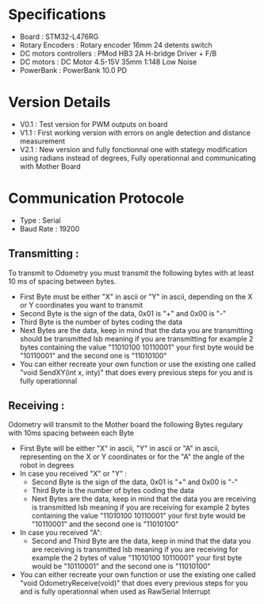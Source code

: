 # Specifications
- Board : STM32-L476RG
- Rotary Encoders : Rotary encoder 16mm 24 detents switch
- DC motors controllers : PMod HB3 2A H-bridge Driver + F/B
- DC motors : DC Motor 4.5-15V 35mm 1:148 Low Noise
- PowerBank : PowerBank 10.0 PD

# Version Details
- V0.1 : Test version for PWM outputs on board
- V1.1 : First working version with errors on angle detection and distance measurement
- V2.1 : New version and fully fonctionnal one with stategy modification using radians instead of degrees, Fully operationnal and communicating with Mother Board

# Communication Protocole
- Type : Serial
- Baud Rate : 19200

## Transmitting :
To transmit to Odometry you must transmit the following bytes with at least 10 ms of spacing between bytes.
- First Byte must be either "X" in ascii or "Y" in ascii, depending on the X or Y coordinates you want to transmit
- Second Byte is the sign of the data, 0x01 is "+" and 0x00 is "-"
- Third Byte is the number of bytes coding the data
- Next Bytes are the data, keep in mind that the data you are transmitting should be transmitted lsb meaning if you are transmitting for example 2 bytes containing the value "11010100 10110001" your first byte would be "10110001" and the second one is "11010100"
- You can either recreate your own function or use the existing one called "void SendXY(int x, inty)" that does every previous steps for you and is fully operationnal

## Receiving :
Odometry will transmit to the Mother board the following Bytes regulary with 10ms spacing between each Byte
- First Byte will be either "X" in ascii, "Y" in ascii or "A" in ascii, representing on the X or Y coordinates or for the "A" the angle of the robot in degrees
- In case you received "X" or "Y" :
  * Second Byte is the sign of the data, 0x01 is "+" and 0x00 is "-"
  * Third Byte is the number of bytes coding the data
  * Next Bytes are the data, keep in mind that the data you are receiving is transmitted lsb meaning if you are receiving for example 2 bytes containing the value "11010100 10110001" your first byte would be "10110001" and the second one is "11010100"
- In case you received "A":
  * Second and Third Byte are the data, keep in mind that the data you are receiving is transmitted lsb meaning if you are receiving for example the 2 bytes of value "11010100 10110001" your first byte would be "10110001" and the second one is "11010100"
- You can either recreate your own function or use the existing one called "void OdometryReceive(void)" that does every previous steps for you and is fully operationnal when used as RawSerial Interrupt
